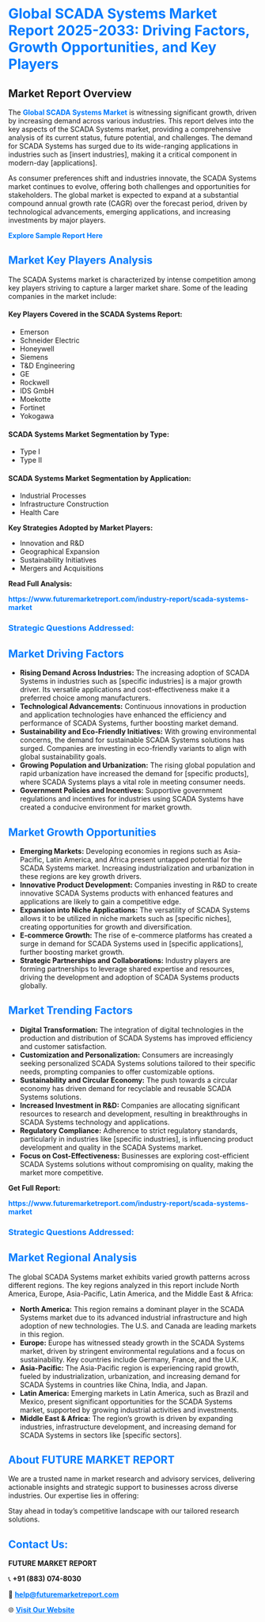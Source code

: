 <h1 style="color: #007BFF;">Global SCADA Systems Market Report 2025-2033: Driving Factors, Growth Opportunities, and Key Players</h1>

<section id="overview">
<h2>Market Report Overview</h2>
<p>The <a href="https://www.futuremarketreport.com/industry-report/scada-systems-market" style="color: #007BFF; text-decoration: none;"><strong>Global SCADA Systems Market</strong></a> is witnessing significant growth, driven by increasing demand across various industries. This report delves into the key aspects of the SCADA Systems market, providing a comprehensive analysis of its current status, future potential, and challenges. The demand for SCADA Systems has surged due to its wide-ranging applications in industries such as [insert industries], making it a critical component in modern-day [applications].</p>
<p>As consumer preferences shift and industries innovate, the SCADA Systems market continues to evolve, offering both challenges and opportunities for stakeholders. The global market is expected to expand at a substantial compound annual growth rate (CAGR) over the forecast period, driven by technological advancements, emerging applications, and increasing investments by major players.</p>
</section>

<section id="overview">
<p><a href="https://www.futuremarketreport.com/request-sample/reportId=88535" style="color: #007BFF; text-decoration: none;"><strong>Explore Sample Report Here</strong></a></p>
</section>

<section id="key-players">
<h2 style="color: #007BFF;">Market Key Players Analysis</h2>
<p>The SCADA Systems market is characterized by intense competition among key players striving to capture a larger market share. Some of the leading companies in the market include:</p>
<h4>Key Players Covered in the SCADA Systems Report:</h4>
<ul><li>Emerson</li><li>Schneider Electric</li><li>Honeywell</li><li>Siemens</li><li>T&amp;D Engineering</li><li>GE</li><li>Rockwell</li><li>IDS GmbH</li><li>Moekotte</li><li>Fortinet</li><li>Yokogawa</li></ul>
<h4>SCADA Systems Market Segmentation by Type:</h4>
<ul><li>Type I</li><li>Type II</li></ul>

<h4>SCADA Systems Market Segmentation by Application:</h4>
<ul><li>Industrial Processes</li><li>Infrastructure Construction</li><li>Health Care</li></ul>
<p><strong>Key Strategies Adopted by Market Players:</strong></p>
<ul>
<li>Innovation and R&D</li>
<li>Geographical Expansion</li>
<li>Sustainability Initiatives</li>
<li>Mergers and Acquisitions</li>
</ul>
</section>

<section>
<p><strong>Read Full Analysis: </strong></p><a href="https://www.futuremarketreport.com/industry-report/scada-systems-market" style="color: #007BFF; text-decoration: none;"><strong>https://www.futuremarketreport.com/industry-report/scada-systems-market</strong></a>
<h3 style="color: #007BFF;">Strategic Questions Addressed:</h3>
</section>

<section id="driving-factors">
<h2 style="color: #007BFF;">Market Driving Factors</h2>
<ul>
<li><strong>Rising Demand Across Industries:</strong> The increasing adoption of SCADA Systems in industries such as [specific industries] is a major growth driver. Its versatile applications and cost-effectiveness make it a preferred choice among manufacturers.</li>
<li><strong>Technological Advancements:</strong> Continuous innovations in production and application technologies have enhanced the efficiency and performance of SCADA Systems, further boosting market demand.</li>
<li><strong>Sustainability and Eco-Friendly Initiatives:</strong> With growing environmental concerns, the demand for sustainable SCADA Systems solutions has surged. Companies are investing in eco-friendly variants to align with global sustainability goals.</li>
<li><strong>Growing Population and Urbanization:</strong> The rising global population and rapid urbanization have increased the demand for [specific products], where SCADA Systems plays a vital role in meeting consumer needs.</li>
<li><strong>Government Policies and Incentives:</strong> Supportive government regulations and incentives for industries using SCADA Systems have created a conducive environment for market growth.</li>
</ul>
</section>

<section id="growth-opportunities">
<h2 style="color: #007BFF;">Market Growth Opportunities</h2>
<ul>
<li><strong>Emerging Markets:</strong> Developing economies in regions such as Asia-Pacific, Latin America, and Africa present untapped potential for the SCADA Systems market. Increasing industrialization and urbanization in these regions are key growth drivers.</li>
<li><strong>Innovative Product Development:</strong> Companies investing in R&D to create innovative SCADA Systems products with enhanced features and applications are likely to gain a competitive edge.</li>
<li><strong>Expansion into Niche Applications:</strong> The versatility of SCADA Systems allows it to be utilized in niche markets such as [specific niches], creating opportunities for growth and diversification.</li>
<li><strong>E-commerce Growth:</strong> The rise of e-commerce platforms has created a surge in demand for SCADA Systems used in [specific applications], further boosting market growth.</li>
<li><strong>Strategic Partnerships and Collaborations:</strong> Industry players are forming partnerships to leverage shared expertise and resources, driving the development and adoption of SCADA Systems products globally.</li>
</ul>
</section>

<section id="trending-factors">
<h2 style="color: #007BFF;">Market Trending Factors</h2>
<ul>
<li><strong>Digital Transformation:</strong> The integration of digital technologies in the production and distribution of SCADA Systems has improved efficiency and customer satisfaction.</li>
<li><strong>Customization and Personalization:</strong> Consumers are increasingly seeking personalized SCADA Systems solutions tailored to their specific needs, prompting companies to offer customizable options.</li>
<li><strong>Sustainability and Circular Economy:</strong> The push towards a circular economy has driven demand for recyclable and reusable SCADA Systems solutions.</li>
<li><strong>Increased Investment in R&D:</strong> Companies are allocating significant resources to research and development, resulting in breakthroughs in SCADA Systems technology and applications.</li>
<li><strong>Regulatory Compliance:</strong> Adherence to strict regulatory standards, particularly in industries like [specific industries], is influencing product development and quality in the SCADA Systems market.</li>
<li><strong>Focus on Cost-Effectiveness:</strong> Businesses are exploring cost-efficient SCADA Systems solutions without compromising on quality, making the market more competitive.</li>
</ul>
</section>

<section>
<p><strong>Get Full Report: </strong></p><a href="https://www.futuremarketreport.com/industry-report/scada-systems-market" style="color: #007BFF; text-decoration: none;"><strong>https://www.futuremarketreport.com/industry-report/scada-systems-market</strong></a>
<h3 style="color: #007BFF;">Strategic Questions Addressed:</h3>
</section>


<section id="regional-analysis">
<h2 style="color: #007BFF;">Market Regional Analysis</h2>
<p>The global SCADA Systems market exhibits varied growth patterns across different regions. The key regions analyzed in this report include North America, Europe, Asia-Pacific, Latin America, and the Middle East & Africa:</p>
<ul>
<li><strong>North America:</strong> This region remains a dominant player in the SCADA Systems market due to its advanced industrial infrastructure and high adoption of new technologies. The U.S. and Canada are leading markets in this region.</li>
<li><strong>Europe:</strong> Europe has witnessed steady growth in the SCADA Systems market, driven by stringent environmental regulations and a focus on sustainability. Key countries include Germany, France, and the U.K.</li>
<li><strong>Asia-Pacific:</strong> The Asia-Pacific region is experiencing rapid growth, fueled by industrialization, urbanization, and increasing demand for SCADA Systems in countries like China, India, and Japan.</li>
<li><strong>Latin America:</strong> Emerging markets in Latin America, such as Brazil and Mexico, present significant opportunities for the SCADA Systems market, supported by growing industrial activities and investments.</li>
<li><strong>Middle East & Africa:</strong> The region’s growth is driven by expanding industries, infrastructure development, and increasing demand for SCADA Systems in sectors like [specific sectors].</li>
</ul>
</section>

<footer>
<h2 style="color: #007BFF;">About FUTURE MARKET REPORT</h2>
<p>We are a trusted name in market research and advisory services, delivering actionable insights and strategic support to businesses across diverse industries. Our expertise lies in offering:</p>

<p>Stay ahead in today’s competitive landscape with our tailored research solutions.</p>

<h2 style="color: #007BFF;">Contact Us:</h2>
<p><strong>FUTURE MARKET REPORT</strong></p>
<p>📞 <strong>+91 (883) 074-8030</strong></p>
<p>📧 <strong><a href="mailto:help@futuremarketreport.com" style="color: #007BFF;">help@futuremarketreport.com</a></strong></p>
<p>🌐 <strong><a href="https://www.futuremarketreport.com/" style="color: #007BFF;">Visit Our Website</a></strong></p>
</footer>